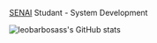 [SENAI](https://sp.senai.br) Studant - System Development

<!--
**leobarbosass/leobarbosass** is a ✨ _special_ ✨ repository because its `README.md` (this file) appears on your GitHub profile.

Here are some ideas to get you started:

- 🔭 I’m currently working on ...
- 🌱 I’m currently learning ...
- 👯 I’m looking to collaborate on ...
- 🤔 I’m looking for help with ...
- 💬 Ask me about ...
- 📫 How to reach me: ...
- 😄 Pronouns: ...
- ⚡ Fun fact: ...
-->

![leobarbosass's GitHub stats](https://github-readme-stats.vercel.app/api?username=leobarbosass&show_icons=true&theme=dark)
